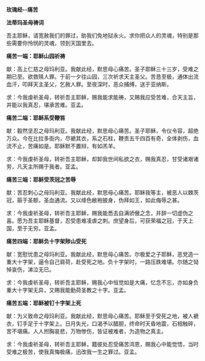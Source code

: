 **玫瑰经--痛苦**

**法蒂玛圣母祷词**

吾主耶稣，请宽赦我们的罪过，助我们免地狱永火。求你把众人的灵魂，特别是那些需要你怜悯的灵魂，领到天国里去。

**痛苦一端：耶稣山园祈祷**

献：高上仁慈之母玛利亚。我献此经，默思母心痛苦。圣子耶稣三十三岁，受难之期已至。欲救赎人罪。于前一夕往山园，三次祈求天主圣父。苦恳至极，通体出流血汗，叩拜天主圣父，乞赦人罪。至夜深时，恶众捕缚，送于亚纳斯。

求：今我虔祈圣母，转祈吾主耶稣，赐我能求能祷，又赐我应受苦难，合天主旨，并能以我真忍，堪承苦难。亚孟。

**痛苦二端：耶稣系受鞭笞**

献：毅然坚忍之母玛利亚。我献此经，默思母心痛苦。圣子耶稣，令仪令容，超绝万众。今在比拉多衙内，尽褫其衣，系之石柱，鞭责五千四百有奇，全体剥伤，血流不止，苦痛如是。耶稣默不置辩，有如羔羊。

求：今我虔祈圣母，转祈吾主耶稣，却卸我世间私欲之衣，赐我真忍，甘受诸艰诸劳，凡天主所赐于我者。亚孟。

**痛苦三端：耶稣受茨冠之苦辱**

献：苦忍刺心之母玛利亚。我献此经，默思母心痛苦。耶稣我等主，被恶人以棘茨冠，箍于圣额，圣血通流。又以绛色敝袍披身，伪拜如王，如此侮辱之甚。

求：今我虔祈圣母，转祈吾主耶稣，赐我能悉去自满骄傲之念，并辞一切虚伪之喜。愿为吾主耶稣基督，忍受患难凌虐之刺。庶望身后，可获荣福之冠，于天上国，至于无穷。亚孟。

**痛苦四端：耶稣负十字架陟山受死**

献：宽慰忧患之母玛利亚。我献此经，默思母心痛苦。尔极爱之子耶稣，恶党造一重大十字架，逼令自己肩荷，赴受死之地。负十字架时，一路压跌难堪。尔随之恸悼哀伤，涕泣无已。

求：今我虔祈圣母，转祈吾主耶稣，赐我心中恒觉如是大痛，忆念不忘，亦如身负重大十字架无异，又赐我能勤荷圣教之十字。亚孟。

**痛苦五端：耶稣被钉十字架上死**

献：为义致命之母玛利亚。我献此经，默思母心痛苦。耶稣至于受死之地，被人褫衣，钉手足于十字架上。日月失光，口渴予以醋胆，终命时天昏地震，石相触碎，苦不堪痛。人人拊胸哀悲，万物惨伤，皆证被难者，为造物之真主。

求：今我虔祈圣母，转祈吾主耶稣，籍彼处忍受痛苦鸿恩，赐我心中能觉悟，当时受难之极苦，使我真悔极痛，迅改我一生之罪过。亚孟。